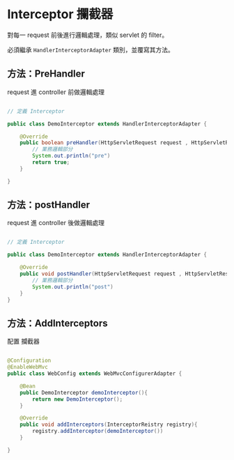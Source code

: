 # Interceptor 攔截器

對每一 request 前後進行邏輯處理，類似 servlet 的 filter。

必須繼承 `HandlerInterceptorAdapter` 類別，並覆寫其方法。

## 方法：PreHandler

request 進 controller 前做邏輯處理

```java

// 定義 Interceptor

public class DemoInterceptor extends HandlerInterceptorAdapter {

    @Override
    public boolean preHandler(HttpServletRequest request , HttpServletResponse response , Object handler) throws Exception {
        // 業務邏輯部分
        System.out.println("pre")
        return true;
    }

}

```

## 方法：postHandler

request 進 controller 後做邏輯處理

```java

// 定義 Interceptor

public class DemoInterceptor extends HandlerInterceptorAdapter {

    @Override
    public void postHandler(HttpServletRequest request , HttpServletResponse response , Object handler , ModelAndView modelAndView) throws Exception {
        // 業務邏輯部分
        System.out.println("post")
    }
}

```

## 方法：AddInterceptors

配置 攔截器

```java

@Configuration
@EnableWebMvc
public class WebConfig extends WebMvcConfigurerAdapter {

    @Bean 
    public DemoInterceptor demoInterceptor(){
        return new DemoInterceptor();
    }

    @Override
    public void addInterceptors(InterceptorReistry registry){
        registry.addInterceptor(demoInterceptor())
    }

} 

```